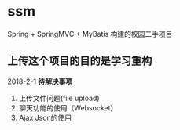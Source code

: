 ﻿# ssm
Spring + SpringMVC + MyBatis 构建的校园二手项目

**上传这个项目的目的是学习重构**
--------------------------------------------------
2018-2-1
**待解决事项**

 1. 上传文件问题(file upload)
 2. 聊天功能的使用（Websocket） 
 3. Ajax Json的使用